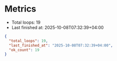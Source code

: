 # Metrics

- Total loops: 19
- Last finished at: 2025-10-08T07:32:39+04:00

```json
{
  "total_loops": 19,
  "last_finished_at": "2025-10-08T07:32:39+04:00",
  "ok_count": 19
}
```
